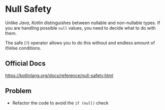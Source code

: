 # Null Safety

Unlike _Java_, _Kotlin_ distinguishes between nullable and non-nullable types. If you are handling possible `null` values, you need to decide what to do with them.

The safe (`?`) operator allows you to do this without and endless amount of if/else conditions.

## Official Docs

https://kotlinlang.org/docs/reference/null-safety.html


## Problem

- Refactor the code to avoid the `if (null)` check
